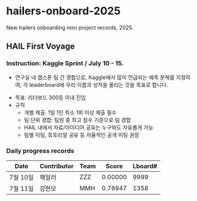 # hailers-onboard-2025
New hailers onboarding mini project records, 2025.

## HAIL First Voyage
### Instruction: Kaggle Sprint / July 10 - 15.
* 연구실 내 캡스톤 팀 간 경합으로, Kaggle에서 많이 언급되는 예측 문제를 지정하여, 각 leaderboard에 우리 이름과 성적을 올리는 것을 목표로 합니다.
 - 목표: 리더보드 300등 이내 진입
 - 규칙
     - 개별 제출: 1일 1인 최소 1회 이상 제출 필수
     - 팀 단위 경합: 팀원 중 최고 점수 기준으로 팀 경합
     -  HAIL 내에서 자료/아이디어 공유는 누구와도 자유롭게 가능
     - 팀별 미팅, 튜토리얼 공유 등 자율적인 공개 미팅 권장

### Daily progress records

  | Date   | Contributor | Team | Score | Lboard# |
  | ------ | ----------- | ---- | ----- | ------------ |
  | 7월 10일 | 해일러 | ZZZ | 0.00000 |  9999 |
  | 7월 11일 | 강현모 | MMH | 0.78947 | 1358 |
## 

